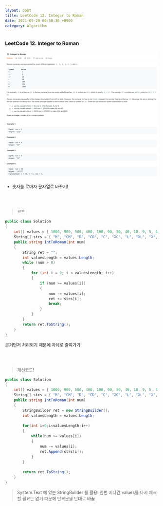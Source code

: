```yaml
---
layout: post
title: LeetCode 12. Integer to Roman
date: 2021-09-29 00:50:36 +0900
category: Algorithm
---
```

### LeetCode 12. Integer to Roman

![](/assets/img/leetcode/12.png)

- 숫자를 로마자 문자열로 바꾸기!

<br><br>

>코드

```c#
public class Solution
{
    int[] values = { 1000, 900, 500, 400, 100, 90, 50, 40, 10, 9, 5, 4, 1 };
    String[] strs = { "M", "CM", "D", "CD", "C", "XC", "L", "XL", "X", "IX", "V", "IV", "I" };
    public string IntToRoman(int num)
    {
        String ret = "";
        int valuesLength = values.Length;
        while (num > 0)
        {
            for (int i = 0; i < valuesLength; i++)
            {
                if (num >= values[i])
                {
                    num -= values[i];
                    ret += strs[i];
                    break;
                }
            }
        }
        return ret.ToString();
    }
}
```

큰거먼저 처리되기 때문에 차례로 줄여가기!

<br><br>


>개선코드!

```c#
public class Solution
{
    int[] values = { 1000, 900, 500, 400, 100, 90, 50, 40, 10, 9, 5, 4, 1 };
    String[] strs = { "M", "CM", "D", "CD", "C", "XC", "L", "XL", "X", "IX", "V", "IV", "I" };
    public string IntToRoman(int num)
    {
        StringBuilder ret = new StringBuilder();
        int valuesLength = values.Length;
           
        for(int i=0;i<valuesLength;i++)
        {
            while(num >= values[i])
            {
                num -= values[i];
                ret.Append(strs[i]);
            }
        }
        
        return ret.ToString();
    }
}
```

> System.Text 에 있는 StringBuilder 를 활용!
한번 지나간 values를 다시 체크할 필요는 없기 때문에 반복문을 반대로 바꿈